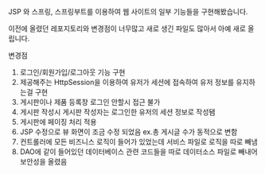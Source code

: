 JSP 와 스프링, 스프링부트를 이용하여 웹 사이트의 일부 기능들을 구현해봤습니다.

이전에 올렸던 레포지토리와 변경점이 너무많고 새로 생긴 파일도 많아서 아예 새로 올립니다.

변경점
1. 로그인/회원가입/로그아웃 기능 구현
2. 제공해주는 HttpSession을 이용하여 유저가 세션에 접속하여 유저 정보를 유지하는걸 구현
3. 게시판이나 제품 등록창 로그인 안할시 접근 불가
4. 게시판 작성시 게시판 작성자는 로그인한 유저의 세션 정보로 작성됌
5. 게시판에 페이징 처리 적용
6. JSP 수정으로 뷰 화면이 조금 수정 되었음  ex.총 게시글 수가 동적으로 변함
7. 컨트롤러에 모든 비즈니스 로직이 들어가 있었는데 서비스 파일로 로직을 따로 빼냄
8. DAO에 같이 들어있던 데이터베이스 관련 코드들을 따로 데이터소스 파일로 빼내어 보안성을 올렸음
